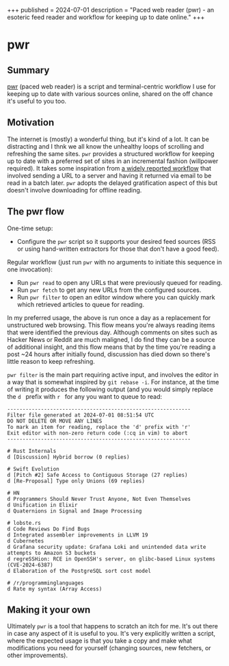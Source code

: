 +++
published = 2024-07-01
description = "Paced web reader (pwr) - an esoteric feed reader and workflow for keeping up to date online."
+++

# pwr

## Summary

[pwr](https://github.com/muxup/pwr) (paced web reader) is a script and
terminal-centric workflow I use for keeping up to date with various sources
online, shared on the off chance it's useful to you too.

## Motivation

The internet is (mostly) a wonderful thing, but it's kind of a lot. It can be
distracting and I thnk we all know the unhealthy loops of scrolling and
refreshing the same sites. `pwr` provides a structured workflow for keeping up
to date with a preferred set of sites in an incremental fashion (willpower
required). It takes some inspiration from [a widely reported
workflow](https://web.archive.org/web/20150708111216/http://article.gmane.org/gmane.os.openbsd.misc/134979)
that involved sending a URL to a server and having it returned via email to be
read in a batch later. `pwr` adopts the delayed gratification aspect of this
but doesn't involve downloading for offline reading.

## The pwr flow

One-time setup:
* Configure the `pwr` script so it supports your desired feed sources (RSS or
  using hand-written extractors for those that don't have a good feed).

Regular workflow (just run `pwr` with no arguments to initiate this sequence
in one invocation):
* Run `pwr read` to open any URLs that were previously queued for reading.
* Run `pwr fetch` to get any new URLs from the configured sources.
* Run `pwr filter` to open an editor window where you can quickly mark which
  retrieved articles to queue for reading.

In my preferred usage, the above is run once a day as a replacement for
unstructured web browsing. This flow means you're always reading items that
were identified the previous day. Although comments on sites such as Hacker
News or Reddit are much maligned, I do find they can be a source of additional
insight, and this flow means that by the time you're reading a post ~24 hours
after initially found, discussion has died down so there's little reason to
keep refreshing.

`pwr filter` is the main part requiring active input, and involves the editor
in a way that is somewhat inspired by `git rebase -i`. For instance, at the
time of writing it produces the following output (and you would simply replace
the `d ` prefix with `r ` for any you want to queue to read:

```
------------------------------------------------------------
Filter file generated at 2024-07-01 08:51:54 UTC
DO NOT DELETE OR MOVE ANY LINES
To mark an item for reading, replace the 'd' prefix with 'r'
Exit editor with non-zero return code (:cq in vim) to abort
------------------------------------------------------------

# Rust Internals
d [Discussion] Hybrid borrow (0 replies)

# Swift Evolution
d [Pitch #2] Safe Access to Contiguous Storage (27 replies)
d [Re-Proposal] Type only Unions (69 replies)

# HN
d Programmers Should Never Trust Anyone, Not Even Themselves
d Unification in Elixir
d Quaternions in Signal and Image Processing

# lobste.rs
d Code Reviews Do Find Bugs
d Integrated assembler improvements in LLVM 19
d Cubernetes
d Grafana security update: Grafana Loki and unintended data write attempts to Amazon S3 buckets
d regreSSHion: RCE in OpenSSH's server, on glibc-based Linux systems (CVE-2024-6387)
d Elaboration of the PostgreSQL sort cost model

# /r/programminglanguages
d Rate my syntax (Array Access)
```

## Making it your own

Ultimately `pwr` is a tool that happens to scratch an itch for me. It's out
there in case any aspect of it is useful to you. It's very explicitly written
a script, where the expected usage is that you take a copy and make what
modifications you need for yourself (changing sources, new fetchers, or other
improvements).
